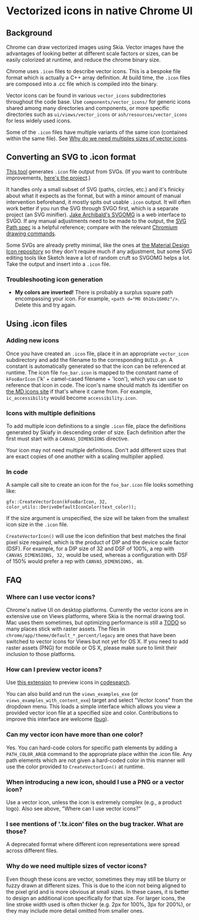# Vectorized icons in native Chrome UI

## Background

Chrome can draw vectorized images using Skia. Vector images have the advantages of looking better at different scale factors or sizes, can be easily colorized at runtime, and reduce the chrome binary size.

Chrome uses `.icon` files to describe vector icons. This is a bespoke file format which is actually a C++ array definition. At build time, the `.icon` files are composed into a .cc file which is compiled into the binary.

Vector icons can be found in various `vector_icons` subdirectories throughout the code base. Use `components/vector_icons/` for generic icons shared among many directories and components, or more specific directories such as `ui/views/vector_icons` or `ash/resources/vector_icons` for less widely used icons.

Some of the `.icon` files have multiple variants of the same icon (contained within the same file). See [Why do we need multiples sizes of vector icons](#why-do-we-need-multiple-sizes-of-vector-icons).

## Converting an SVG to .icon format

[This tool](http://evanstade.github.io/skiafy/) generates `.icon` file output from SVGs. (If you want to contribute improvements, [here's the project](https://github.com/evanstade/skiafy).)

It handles only a small subset of SVG (paths, circles, etc.) and it's finicky about what it expects as the format, but with a minor amount of manual intervention beforehand, it mostly spits out usable `.icon` output. It will often work better if you run the SVG through SVGO first, which is a separate project (an SVG minifier). [Jake Archibald's SVGOMG](https://jakearchibald.github.io/svgomg/) is a web interface to SVGO. If any manual adjustments need to be made to the output, the [SVG Path spec](https://www.w3.org/TR/SVG/paths.html) is a helpful reference; compare with the relevant [Chromium drawing commands](https://cs.chromium.org/chromium/src/ui/gfx/vector_icon_types.h?rcl=b9bf332694f083c6767416b69d0f8539d1c44707&l=22).

Some SVGs are already pretty minimal, like the ones at [the Material Design Icon repository](https://material.io/icons/) so they don't require much if any adjustment, but some SVG editing tools like Sketch leave a lot of random cruft so SVGOMG helps a lot. Take the output and insert into a `.icon` file.

### Troubleshooting icon generation

+ **My colors are inverted!** There is probably a surplus square path encompassing your icon. For example, `<path d="M0 0h16v16H0z"/>`. Delete this and try again.

## Using .icon files

### Adding new icons

Once you have created an `.icon` file, place it in an appropriate `vector_icon` subdirectory and add the filename to the corresponding `BUILD.gn`. A constant is automatically generated so that the icon can be referenced at runtime. The icon file `foo_bar.icon` is mapped to the constant name of `kFooBarIcon` ('k' + camel-cased filename + 'Icon'), which you can use to reference that icon in code. The icon's name should match its identifier on [the MD icons site](https://material.io/icons/) if that's where it came from. For example, `ic_accessibility` would become `accessibility.icon`.

### Icons with multiple definitions

To add multiple icon definitions to a single `.icon` file, place the definitions generated by Skiafy in descending order of size. Each definition after the first must start with a `CANVAS_DIMENSIONS` directive.

Your icon may not need multiple definitions. Don't add different sizes that are exact copies of one another with a scaling multiplier applied.

### In code

A sample call site to create an icon for the `foo_bar.icon` file looks something like:

    gfx::CreateVectorIcon(kFooBarIcon, 32, color_utils::DeriveDefaultIconColor(text_color));

If the size argument is unspecified, the size will be taken from the smallest icon size in the `.icon` file.

`CreateVectorIcon()` will use the icon definition that best matches the final pixel size required, which is the product of DIP and the device scale factor (DSF). For example, for a DIP size of 32 and DSF of 100%, a rep with `CANVAS_DIMENSIONS, 32,` would be used, whereas a configuration with DSF of 150% would prefer a rep with `CANVAS_DIMENSIONS, 48`.

## FAQ

### Where can I use vector icons?

Chrome's native UI on desktop platforms. Currently the vector icons are in extensive use on Views platforms, where Skia is the normal drawing tool. Mac uses them sometimes, but optimizing performance is still a [TODO](http://crbug.com/595035) so many places stick with raster assets. The files in `chrome/app/theme/default_*_percent/legacy` are ones that have been switched to vector icons for Views but not yet for OS X. If you need to add raster assets (PNG) for mobile or OS X, please make sure to limit their inclusion to those platforms.

### How can I preview vector icons?

Use [this extension](https://github.com/sadrulhc/vector-icons) to preview icons in [codesearch](http://cs.chromium.org/).

You can also build and run the `views_examples_exe` (or `views_examples_with_content_exe`) target and select "Vector Icons" from the dropdown menu. This loads a simple interface which allows you view a provided vector icon file at a specified size and color. Contributions to improve this interface are welcome ([bug](https://bugs.chromium.org/p/chromium/issues/detail?id=630295)).

### Can my vector icon have more than one color?

Yes. You can hard-code colors for specific path elements by adding a `PATH_COLOR_ARGB` command to the appropriate place within the .icon file. Any path elements which are not given a hard-coded color in this manner will use the color provided to `CreateVectorIcon()` at runtime.

### When introducing a new icon, should I use a PNG or a vector icon?

Use a vector icon, unless the icon is extremely complex (e.g., a product logo). Also see above, "Where can I use vector icons?"

### I see mentions of '.1x.icon' files on the bug tracker. What are those?

A deprecated format where different icon representations were spread across different files.

### Why do we need multiple sizes of **vector** icons?

Even though these icons are vector, sometimes they may still be blurry or fuzzy drawn at different sizes. This is due to the icon not being aligned to the pixel grid and is more obvious at small sizes. In these cases, it is better to design an additional icon specifically for that size. For larger icons, the line stroke width used is often thicker (e.g. 2px for 100%, 3px for 200%), or they may include more detail omitted from smaller ones.
